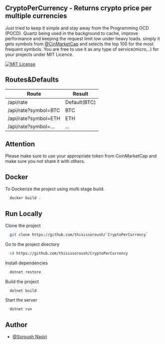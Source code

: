 
## CryptoPerCurrency - Returns crypto price per multiple currencies 

Just tried to keep it simple and stay away from the Programming OCD (POCD).
Quartz being used in the background to cache, improve performance and keeping the request limit low under heavy loads. 
simply it gets symbols from  [@CinMarketCap](https://coinmarketcap.com/) and selects the top 100 for the most frequent symbols.
You are free to use it as any type of service(micro,..) for your projects under MIT Licence.


[![MIT License](https://img.shields.io/badge/License-MIT-green.svg)](https://choosealicense.com/licenses/mit/)




## Routes&Defaults

| Route                | Result       |
|----------------------|--------------|
| /api/rate            | Default(BTC) |
| /api/rate?symbol=BTC | BTC          |
| /api/rate?symbol=ETH | ETH          |
| /api/rate?symbol=... | ...          |



## Attention

Please make sure to use your appropriate token from CoinMarketCap and make sure you not share it with others.



## Docker

To Dockerize the project using multi stage build.

```bash
  docker build .
```


## Run Locally

Clone the project

```bash
  git clone https://github.com/thisissoroush/`CryptoPerCurrency`
```

Go to the project directory

```bash
  cd https://github.com/thisissoroush/CryptoPerCurrency
```

Install dependencies

```bash
  dotnet restore
```

Build the project

```bash
  dotnet build
```

Start the server

```bash
  dotnet run
```


## Author

- [@Soroush Nasiri](https://www.github.com/Thisissoroush)

